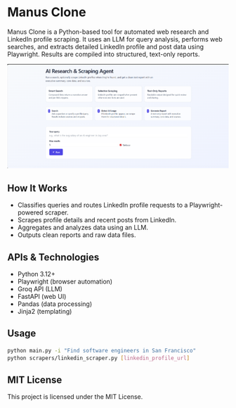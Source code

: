 # Manus Clone

Manus Clone is a Python-based tool for automated web research and LinkedIn profile scraping. It uses an LLM for query analysis, performs web searches, and extracts detailed LinkedIn profile and post data using Playwright. Results are compiled into structured, text-only reports.

![Frontend UI](frontend.png)

## How It Works

- Classifies queries and routes LinkedIn profile requests to a Playwright-powered scraper.
- Scrapes profile details and recent posts from LinkedIn.
- Aggregates and analyzes data using an LLM.
- Outputs clean reports and raw data files.

## APIs & Technologies

- Python 3.12+
- Playwright (browser automation)
- Groq API (LLM)
- FastAPI (web UI)
- Pandas (data processing)
- Jinja2 (templating)

## Usage

```bash
python main.py -i "Find software engineers in San Francisco"
python scrapers/linkedin_scraper.py [linkedin_profile_url]
```

## MIT License

This project is licensed under the MIT License.